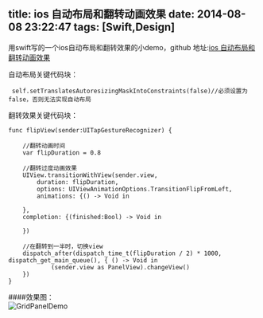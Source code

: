 title: ios 自动布局和翻转动画效果
date: 2014-08-08 23:22:47
tags: [Swift,Design]
---
用swift写的一个ios自动布局和翻转效果的小demo，github 地址:[ios 自动布局和翻转动画效果](https://github.com/JasonZengJ/GridPanelDemo)

自动布局关键代码块：

```
 self.setTranslatesAutoresizingMaskIntoConstraints(false)//必须设置为false，否则无法实现自动布局

```

翻转效果关键代码块：

```
func flipView(sender:UITapGestureRecognizer) {

    //翻转动画时间    
    var flipDuration = 0.8 
    
    //翻转过度动画效果
    UIView.transitionWithView(sender.view,
        duration: flipDuration,
        options: UIViewAnimationOptions.TransitionFlipFromLeft,
        animations: {() -> Void in
            
    },
    completion: {(finished:Bool) -> Void in
        
    })
    
    //在翻转到一半时，切换view
    dispatch_after(dispatch_time_t(flipDuration / 2) * 1000, dispatch_get_main_queue(), { () -> Void in
            (sender.view as PanelView).changeView()
    })
}
```

####效果图：
<img src="https://raw.githubusercontent.com/JasonZengJ/GridPanelDemo/master/demo.gif" alt="GridPanelDemo" title="GridPanelDemo" style="display:block;">